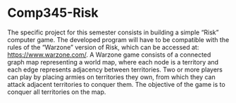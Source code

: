# Comp345-Risk
The specific project for this semester consists in building a simple “Risk” computer game. The developed program
will have to be compatible with the rules of the “Warzone” version of Risk, which can be accessed at:
https://www.warzone.com/. A Warzone game consists of a connected graph map representing a world map,
where each node is a territory and each edge represents adjacency between territories. Two or more players can
play by placing armies on territories they own, from which they can attack adjacent territories to conquer them.
The objective of the game is to conquer all territories on the map.
